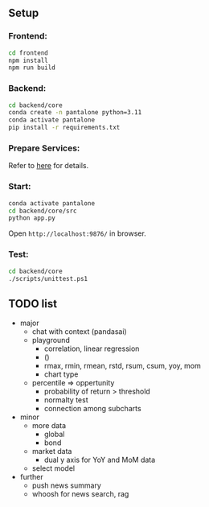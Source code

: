 ## Setup

### Frontend:

```bash
cd frontend
npm install
npm run build
```

### Backend:

```bash
cd backend/core
conda create -n pantalone python=3.11
conda activate pantalone
pip install -r requirements.txt
```

### Prepare Services:

Refer to [here](backend/service/readme.md) for details.


### Start:

```bash
conda activate pantalone
cd backend/core/src
python app.py
```

Open `http://localhost:9876/` in browser.

### Test:

```bash
cd backend/core
./scripts/unittest.ps1
```

## TODO list

- major
  - chat with context (pandasai)
  - playground
    - correlation, linear regression
    - ()
    - rmax, rmin, rmean, rstd, rsum, csum, yoy, mom
    - chart type
  - percentile => oppertunity
    - probability of return > threshold
    - normalty test
    - connection among subcharts
- minor
  - more data
    - global
    - bond
  - market data
    - dual y axis for YoY and MoM data
  - select model
- further
  - push news summary
  - whoosh for news search, rag
